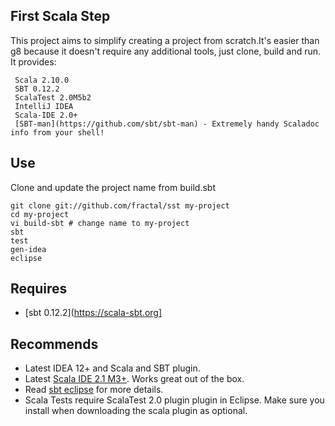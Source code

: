 First Scala Step
------------

This project aims to simplify creating a project from scratch.It's easier than g8 because it doesn't require any additional tools, just clone, build and run.
It provides:

     Scala 2.10.0
     SBT 0.12.2
     ScalaTest 2.0M5b2
     IntelliJ IDEA
     Scala-IDE 2.0+
     [SBT-man](https://github.com/sbt/sbt-man) - Extremely handy Scaladoc info from your shell! 

Use
---------------
Clone and update the project name from build.sbt

    git clone git://github.com/fractal/sst my-project
    cd my-project
    vi build-sbt # change name to my-project
    sbt
    test
    gen-idea
    eclipse

Requires
---------------
* [sbt 0.12.2](https://scala-sbt.org]

Recommends
---------------
* Latest IDEA 12+ and Scala and SBT plugin.
* Latest [Scala IDE 2.1 M3+](http://scala-ide.org/download/milestone.html). Works great out of the box. 
* Read [sbt eclipse](https://github.com/typesafehub/sbteclipse/wiki/Using-sbteclipse) for more details.
* Scala Tests require ScalaTest 2.0 plugin plugin in Eclipse. Make sure you install when downloading the scala plugin as optional. 
